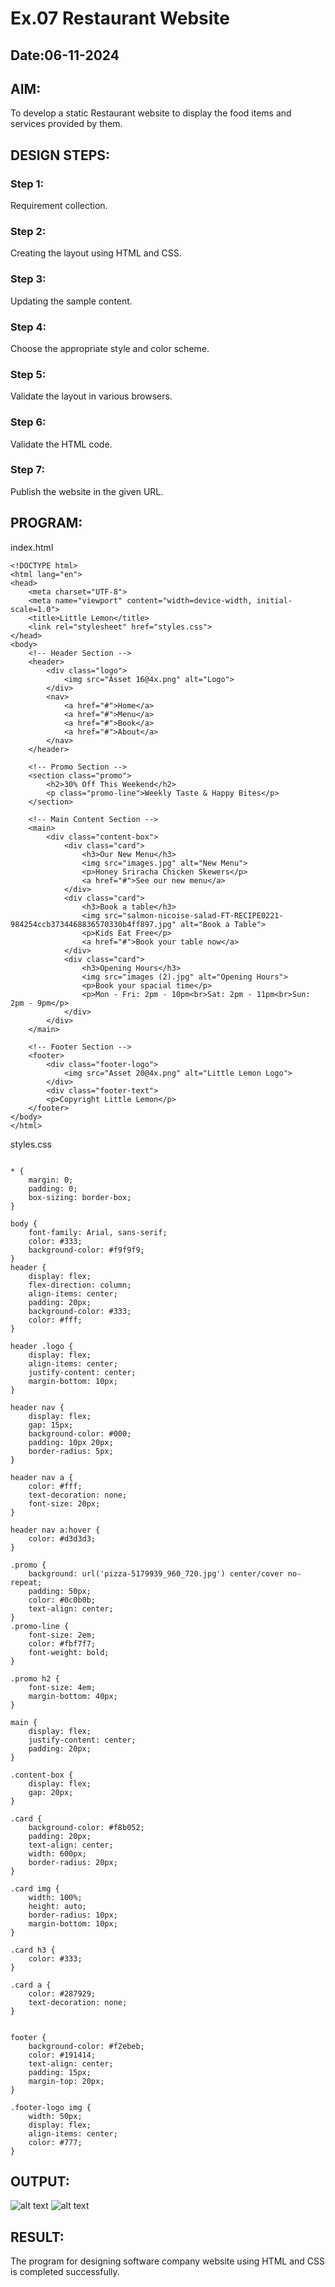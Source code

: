 # Ex.07 Restaurant Website
## Date:06-11-2024

## AIM:
To develop a static Restaurant website to display the food items and services provided by them.

## DESIGN STEPS:

### Step 1:
Requirement collection.

### Step 2:
Creating the layout using HTML and CSS.

### Step 3:
Updating the sample content.

### Step 4:
Choose the appropriate style and color scheme.

### Step 5:
Validate the layout in various browsers.

### Step 6:
Validate the HTML code.

### Step 7:
Publish the website in the given URL.

## PROGRAM:
index.html
```
<!DOCTYPE html>
<html lang="en">
<head>
    <meta charset="UTF-8">
    <meta name="viewport" content="width=device-width, initial-scale=1.0">
    <title>Little Lemon</title>
    <link rel="stylesheet" href="styles.css">
</head>
<body>
    <!-- Header Section -->
    <header>
        <div class="logo">
            <img src="Asset 16@4x.png" alt="Logo">
        </div>
        <nav>
            <a href="#">Home</a>
            <a href="#">Menu</a>
            <a href="#">Book</a>
            <a href="#">About</a>
        </nav>
    </header>

    <!-- Promo Section -->
    <section class="promo">
        <h2>30% Off This Weekend</h2>
        <p class="promo-line">Weekly Taste & Happy Bites</p>
    </section>

    <!-- Main Content Section -->
    <main>
        <div class="content-box">
            <div class="card">
                <h3>Our New Menu</h3>
                <img src="images.jpg" alt="New Menu">
                <p>Honey Sriracha Chicken Skewers</p>
                <a href="#">See our new menu</a>
            </div>
            <div class="card">
                <h3>Book a table</h3>
                <img src="salmon-nicoise-salad-FT-RECIPE0221-984254ccb3734468836570330b4ff897.jpg" alt="Book a Table">
                <p>Kids Eat Free</p>
                <a href="#">Book your table now</a>
            </div>
            <div class="card">
                <h3>Opening Hours</h3>
                <img src="images (2).jpg" alt="Opening Hours">
                <p>Book your spacial time</p>
                <p>Mon - Fri: 2pm - 10pm<br>Sat: 2pm - 11pm<br>Sun: 2pm - 9pm</p>
            </div>
        </div>
    </main>

    <!-- Footer Section -->
    <footer>
        <div class="footer-logo">
            <img src="Asset 20@4x.png" alt="Little Lemon Logo">
        </div>
        <div class="footer-text">
        <p>Copyright Little Lemon</p>
    </footer>
</body>
</html>
```
styles.css
```

* {
    margin: 0;
    padding: 0;
    box-sizing: border-box;
}

body {
    font-family: Arial, sans-serif;
    color: #333;
    background-color: #f9f9f9;
}
header {
    display: flex;
    flex-direction: column;
    align-items: center;
    padding: 20px;
    background-color: #333; 
    color: #fff;
}

header .logo {
    display: flex;
    align-items: center;
    justify-content: center;
    margin-bottom: 10px;
}

header nav {
    display: flex;
    gap: 15px;
    background-color: #000; 
    padding: 10px 20px; 
    border-radius: 5px; 
}

header nav a {
    color: #fff;
    text-decoration: none;
    font-size: 20px; 
}

header nav a:hover {
    color: #d3d3d3; 
}

.promo {
    background: url('pizza-5179939_960_720.jpg') center/cover no-repeat;
    padding: 50px;
    color: #0c0b0b;
    text-align: center;
}
.promo-line {
    font-size: 2em; 
    color: #fbf7f7;
    font-weight: bold;
}

.promo h2 {
    font-size: 4em;
    margin-bottom: 40px;
}

main {
    display: flex;
    justify-content: center;
    padding: 20px;
}

.content-box {
    display: flex;
    gap: 20px;
}

.card {
    background-color: #f8b052;
    padding: 20px;
    text-align: center;
    width: 600px;
    border-radius: 20px;
}

.card img {
    width: 100%;
    height: auto;
    border-radius: 10px;
    margin-bottom: 10px;
}

.card h3 {
    color: #333;
}

.card a {
    color: #287929;
    text-decoration: none;
}


footer {
    background-color: #f2ebeb;
    color: #191414;
    text-align: center;
    padding: 15px;
    margin-top: 20px;
}

.footer-logo img {
    width: 50px;
    display: flex;
    align-items: center;
    color: #777;
}
```

## OUTPUT:
![alt text](<Screenshot (31)-1.png>)
![alt text](<Screenshot (32)-1.png>) 

## RESULT:
The program for designing software company website using HTML and CSS is completed successfully.
